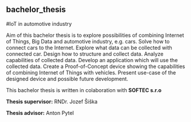 ## bachelor_thesis
#IoT in automotive industry

Aim of this bachelor thesis is to explore possibilities of combining Internet of Things, Big Data and automotive industry, e.g. cars. Solve how to connect cars to the Internet. Explore what data can be collected with connected car. Design how to structure and collect data. Analyze capabilities of collected data. Develop an application which will use the collected data. Create a Proof-of-Concept device showing the capabilities of combining Internet of Things with vehicles. Present use-case of the designed device and possible future development.

This bachelor thesis is written in colaboration with **SOFTEC s.r.o**

**Thesis supervisor:** RNDr. Jozef Šiška

**Thesis advisor:** Anton Pytel
